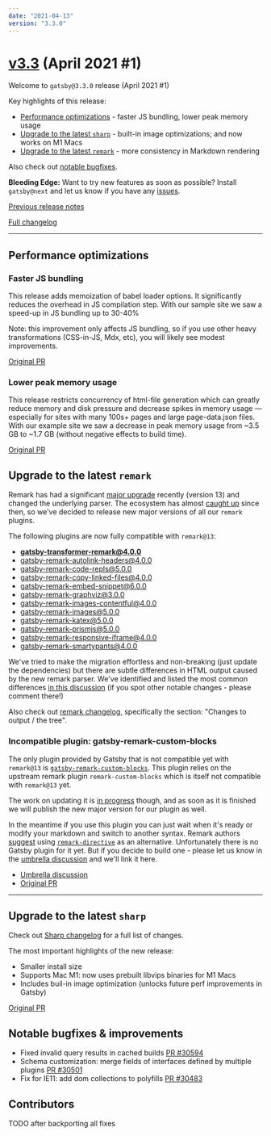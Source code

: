 ```yaml
---
date: "2021-04-13"
version: "3.3.0"
---
```


# [v3.3](https://github.com/gatsbyjs/gatsby/compare/gatsby@3.3.0...gatsby@3.3.0) (April 2021 #1)

Welcome to `gatsby@3.3.0` release (April 2021 #1)

Key highlights of this release:

- [Performance optimizations](#performance-optimizations) - faster JS bundling, lower peak memory usage
- [Upgrade to the latest `sharp`](#upgrade-to-the-latest-sharp) - built-in image optimizations; and now works on M1 Macs
- [Upgrade to the latest `remark`](#upgrade-to-the-latest-remark) - more consistency in Markdown rendering

Also check out [notable bugfixes](#notable-bugfixes--improvements).

**Bleeding Edge:** Want to try new features as soon as possible? Install `gatsby@next` and let us know
if you have any [issues](https://github.com/gatsbyjs/gatsby/issues).

[Previous release notes](/docs/reference/release-notes/v3.1)

[Full changelog](https://github.com/gatsbyjs/gatsby/compare/gatsby@3.3.0...gatsby@3.3.0)

---

## Performance optimizations

### Faster JS bundling

This release adds memoization of babel loader options. It significantly reduces the overhead in JS compilation step.
With our sample site we saw a speed-up in JS bundling up to 30-40%

Note: this improvement only affects JS bundling, so if you use other heavy transformations (CSS-in-JS, Mdx, etc),
you will likely see modest improvements.

[Original PR](https://github.com/gatsbyjs/gatsby/pull/28738/)

### Lower peak memory usage

This release restricts concurrency of html-file generation which can greatly reduce memory and disk pressure
and decrease spikes in memory usage — especially for sites with many 100s+ pages and large page-data.json files. With our example site we saw a decrease in peak memory usage from
~3.5 GB to ~1.7 GB (without negative effects to build time).

[Original PR](https://github.com/gatsbyjs/gatsby/pull/30793)

## Upgrade to the latest `remark`

Remark has had a significant [major upgrade](https://github.com/remarkjs/remark/releases/tag/13.0.0)
recently (version 13) and changed the underlying parser. The ecosystem has almost [caught up](https://github.com/remarkjs/remark/blob/main/doc/plugins.md#list-of-plugins)
since then, so we've decided to release new major versions of all our `remark` plugins.

The following plugins are now fully compatible with `remark@13`:

- **gatsby-transformer-remark@4.0.0**
- gatsby-remark-autolink-headers@4.0.0
- gatsby-remark-code-repls@5.0.0
- gatsby-remark-copy-linked-files@4.0.0
- gatsby-remark-embed-snippet@6.0.0
- gatsby-remark-graphviz@3.0.0
- gatsby-remark-images-contentful@4.0.0
- gatsby-remark-images@5.0.0
- gatsby-remark-katex@5.0.0
- gatsby-remark-prismjs@5.0.0
- gatsby-remark-responsive-iframe@4.0.0
- gatsby-remark-smartypants@4.0.0

We've tried to make the migration effortless and non-breaking (just update the dependencies)
but there are subtle differences in HTML output caused by the new remark parser.
We've identified and listed the most common differences [in this discussion](https://github.com/gatsbyjs/gatsby/discussions/30385)
(if you spot other notable changes - please comment there!)

Also check out [remark changelog](https://github.com/remarkjs/remark/releases/tag/13.0.0), specifically the section: "Changes to output / the tree".

### Incompatible plugin: gatsby-remark-custom-blocks

The only plugin provided by Gatsby that is not compatible yet with `remark@13` is
[`gatsby-remark-custom-blocks`](https://www.gatsbyjs.com/plugins/gatsby-remark-custom-blocks/).
This plugin relies on the upstream remark plugin `remark-custom-blocks` which is itself not compatible with
`remark@13` yet.

The work on updating it is [in progress](https://github.com/zestedesavoir/zmarkdown/issues/416)
though, and as soon as it is finished we will publish the new major version for our plugin as well.

In the meantime if you use this plugin you can just wait when it's ready or modify your markdown
and switch to another syntax. Remark authors [suggest](https://github.com/remarkjs/remark/blob/main/doc/plugins.md#list-of-plugins)
using [`remark-directive`](https://github.com/remarkjs/remark-directive) as an alternative.
Unfortunately there is no Gatsby plugin for it yet. But if you decide to build one - please let us
know in the [umbrella discussion](https://github.com/gatsbyjs/gatsby/discussions/30385) and we'll link it here.

- [Umbrella discussion](https://github.com/gatsbyjs/gatsby/discussions/30385)
- [Original PR](https://github.com/gatsbyjs/gatsby/pull/29678)

---

## Upgrade to the latest `sharp`

Check out [Sharp changelog](https://github.com/lovell/sharp/blob/ed5d753b89e5649b1586de04ffef6ec903942a64/docs/changelog.md#v028---bijou)
for a full list of changes.

The most important highlights of the new release:

- Smaller install size
- Supports Mac M1: now uses prebuilt libvips binaries for M1 Macs
- Includes buil-in image optimization (unlocks future perf improvements in Gatsby)

[Original PR](https://github.com/gatsbyjs/gatsby/pull/30541)

## Notable bugfixes & improvements

- Fixed invalid query results in cached builds [PR #30594](https://github.com/gatsbyjs/gatsby/pull/30594)
- Schema customization: merge fields of interfaces defined by multiple plugins [PR #30501](https://github.com/gatsbyjs/gatsby/pull/30501)
- Fix for IE11: add dom collections to polyfills [PR #30483](https://github.com/gatsbyjs/gatsby/pull/30483)

## Contributors

TODO after backporting all fixes
